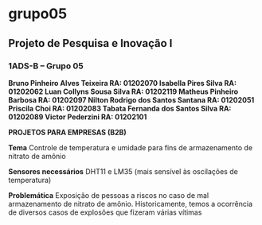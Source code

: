 # grupo05

## Projeto de Pesquisa e Inovação I

### 1ADS-B – Grupo 05

**Bruno Pinheiro Alves Teixeira	RA: 01202070
Isabella Pires Silva	RA: 01202062
Luan Collyns Sousa Silva	RA: 01202119
Matheus Pinheiro Barbosa	RA: 01202097
Nilton Rodrigo dos Santos Santana	RA: 01202051
Priscila Choi	RA: 01202083
Tabata Fernanda dos Santos Silva	RA: 01202089
Victor Pederzini	RA: 01202101**
 
**PROJETOS PARA EMPRESAS (B2B)**

**Tema** 
Controle de temperatura e umidade para fins de armazenamento de nitrato de amônio

**Sensores necessários** 
DHT11 e LM35 (mais sensível às oscilações de temperatura)

**Problemática** 
Exposição de pessoas a riscos no caso de mal armazenamento de nitrato de amônio. Historicamente, temos a ocorrência de diversos casos de explosões que fizeram várias vítimas
